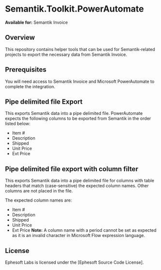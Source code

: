 # Semantik.Toolkit.PowerAutomate
**Available for:** Semantik Invoice

## Overview
This repository contains helper tools that can be used for Semantik-related projects to export the necessary data from Semantik Invoice. 

## Prerequisites
You will need access to Semantik Invoice and Microsoft PowerAutomate to complete the integration.

## Pipe delimited file Export
This exports Semantik data into a pipe delimited file. PowerAutomate expects the following columns to be exported from Semantik in the order listed below:

- Item #
- Description
- Shipped
- Unit Price
- Ext Price


## Pipe delimited file export with column filter
This exports Semantik data into a pipe delimited file for columns with table headers that match (case-sensitive) the expected column names. Other columns are not placed in the file.

The expected column names are:

- Item #
- Description
- Shipped
- Unit Price
- Ext Price
**Note:** A column name with a period cannot be set as expected as it is an invalid character in Microsoft Flow expression language.

## License
Ephesoft Labs is licensed under the [Ephesoft Source Code License]. 
